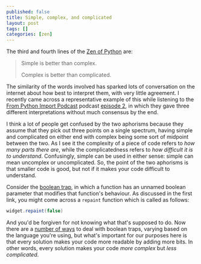 ```yaml
---
published: false
title: Simple, complex, and complicated
layout: post
tags: []
categories: [zen]
---
```

The third and fourth lines of the [Zen of Python](https://www.python.org/dev/peps/pep-0020/) are:

> Simple is better than complex.
>
> Complex is better than complicated.

The similarity of the words involved has sparked lots of conversation on the internet about how best to interpret them, with very little agreement. I recently came across a representative example of this while listening to the [From Python Import Podcast](http://frompythonimportpodcast.com) podcast [episode 2](http://frompythonimportpodcast.com/?p=34), in which they gave three different interpretations without much consensus by the end.

I think a lot of people get confused by the two aphorisms because they assume that they pick out three points on a single spectrum, having simple and complicated on either end with complex being some sort of midpoint between the two. As I see it the complexity of a piece of code refers to *how many parts there are*, while the complicatedness refers to *how difficult it is to understand*. Confusingly, simple can be used in either sense: simple can mean uncomplex or uncomplicated. So, the point of the two aphorisms is that smaller code is good, but not if it makes your code difficult to understand.

Consider the [boolean trap](https://ariya.io/2011/08/hall-of-api-shame-boolean-trap), in which a function has an unnamed boolean parameter that modifies that function's behaviour. As discussed in the first link, you might come across a `repaint` function which is called as follows:

```java
widget.repaint(false)
```

And you'd be forgiven for not knowing what that's supposed to do. Now there are a [number of ways](http://stackoverflow.com/questions/6107221/alternatives-to-passing-a-flag-into-a-method) to deal with boolean traps, varying based on the language you're using, but what's important for our purposes here is that every solution makes your code more readable by adding more bits. In other words, every solution makes your code *more complex* but *less complicated*.
